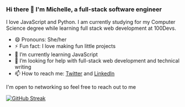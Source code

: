 ### Hi there 👋 I'm Michelle, a full-stack software engineer 

I love JavaScript and Python. I am currently studying for my Computer Science degree while learning full stack web development at 100Devs.

- 😄 Pronouns: She/her
 - ⚡ Fun fact: I love making fun little projects 
- 🌱 I’m currently learning JavaScript
- 🤔 I’m looking for help with full-stack web development and technical writing
- 📫 How to reach me: [Twitter](https://twitter.com/codebymitch) and [LinkedIn](https://www.linkedin.com/in/michelle-ndiangui/)

I'm open to networking so feel free to reach out to me

[![GitHub Streak](https://streak-stats.demolab.com/?user=MuthoniMN)](https://git.io/streak-stats)
<!--
**MuthoniMN/MuthoniMN** is a ✨ _special_ ✨ repository because its `README.md` (this file) appears on your GitHub profile.

Here are some ideas to get you started:


- 👯 I’m looking to collaborate on ...
- 💬 Ask me about ...
- 🔭 I’m currently working on 

-->
